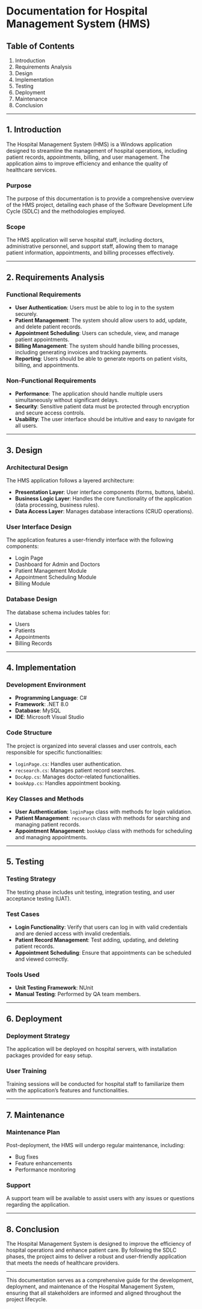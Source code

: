 # Documentation for Hospital Management System (HMS)

## Table of Contents
1. Introduction
2. Requirements Analysis
3. Design
4. Implementation
5. Testing
6. Deployment
7. Maintenance
8. Conclusion

---

## 1. Introduction
The Hospital Management System (HMS) is a Windows application designed to streamline the management of hospital operations, including patient records, appointments, billing, and user management. The application aims to improve efficiency and enhance the quality of healthcare services.

### Purpose
The purpose of this documentation is to provide a comprehensive overview of the HMS project, detailing each phase of the Software Development Life Cycle (SDLC) and the methodologies employed.

### Scope
The HMS application will serve hospital staff, including doctors, administrative personnel, and support staff, allowing them to manage patient information, appointments, and billing processes effectively.

---

## 2. Requirements Analysis
### Functional Requirements
- **User Authentication**: Users must be able to log in to the system securely.
- **Patient Management**: The system should allow users to add, update, and delete patient records.
- **Appointment Scheduling**: Users can schedule, view, and manage patient appointments.
- **Billing Management**: The system should handle billing processes, including generating invoices and tracking payments.
- **Reporting**: Users should be able to generate reports on patient visits, billing, and appointments.

### Non-Functional Requirements
- **Performance**: The application should handle multiple users simultaneously without significant delays.
- **Security**: Sensitive patient data must be protected through encryption and secure access controls.
- **Usability**: The user interface should be intuitive and easy to navigate for all users.

---

## 3. Design
### Architectural Design
The HMS application follows a layered architecture:
- **Presentation Layer**: User interface components (forms, buttons, labels).
- **Business Logic Layer**: Handles the core functionality of the application (data processing, business rules).
- **Data Access Layer**: Manages database interactions (CRUD operations).

### User Interface Design
The application features a user-friendly interface with the following components:
- Login Page
- Dashboard for Admin and Doctors
- Patient Management Module
- Appointment Scheduling Module
- Billing Module

### Database Design
The database schema includes tables for:
- Users
- Patients
- Appointments
- Billing Records

---

## 4. Implementation
### Development Environment
- **Programming Language**: C#
- **Framework**: .NET 8.0
- **Database**: MySQL
- **IDE**: Microsoft Visual Studio

### Code Structure
The project is organized into several classes and user controls, each responsible for specific functionalities:
- `loginPage.cs`: Handles user authentication.
- `recsearch.cs`: Manages patient record searches.
- `DocApp.cs`: Manages doctor-related functionalities.
- `bookApp.cs`: Handles appointment booking.

### Key Classes and Methods
- **User Authentication**: `loginPage` class with methods for login validation.
- **Patient Management**: `recsearch` class with methods for searching and managing patient records.
- **Appointment Management**: `bookApp` class with methods for scheduling and managing appointments.

---

## 5. Testing
### Testing Strategy
The testing phase includes unit testing, integration testing, and user acceptance testing (UAT).

### Test Cases
- **Login Functionality**: Verify that users can log in with valid credentials and are denied access with invalid credentials.
- **Patient Record Management**: Test adding, updating, and deleting patient records.
- **Appointment Scheduling**: Ensure that appointments can be scheduled and viewed correctly.

### Tools Used
- **Unit Testing Framework**: NUnit
- **Manual Testing**: Performed by QA team members.

---

## 6. Deployment
### Deployment Strategy
The application will be deployed on hospital servers, with installation packages provided for easy setup.

### User Training
Training sessions will be conducted for hospital staff to familiarize them with the application’s features and functionalities.

---

## 7. Maintenance
### Maintenance Plan
Post-deployment, the HMS will undergo regular maintenance, including:
- Bug fixes
- Feature enhancements
- Performance monitoring

### Support
A support team will be available to assist users with any issues or questions regarding the application.

---

## 8. Conclusion
The Hospital Management System is designed to improve the efficiency of hospital operations and enhance patient care. By following the SDLC phases, the project aims to deliver a robust and user-friendly application that meets the needs of healthcare providers.

---

This documentation serves as a comprehensive guide for the development, deployment, and maintenance of the Hospital Management System, ensuring that all stakeholders are informed and aligned throughout the project lifecycle.